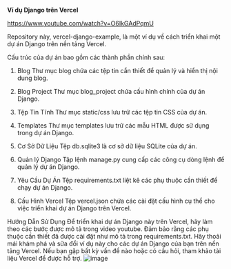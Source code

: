 **Ví dụ Django trên Vercel**

https://www.youtube.com/watch?v=O6IkGAdPqmU

Repository này, vercel-django-example, là một ví dụ về cách triển khai một dự án Django trên nền tảng Vercel.

Cấu trúc của dự án bao gồm các thành phần chính sau:

1. Blog
Thư mục blog chứa các tệp tin cần thiết để quản lý và hiển thị nội dung blog.

2. Blog Project
Thư mục blog_project chứa cấu hình chính của dự án Django.

3. Tệp Tin Tĩnh
Thư mục static/css lưu trữ các tệp tin CSS của dự án.

4. Templates
Thư mục templates lưu trữ các mẫu HTML được sử dụng trong dự án Django.

5. Cơ Sở Dữ Liệu
Tệp db.sqlite3 là cơ sở dữ liệu SQLite của dự án.

6. Quản lý Django
Tập lệnh manage.py cung cấp các công cụ dòng lệnh để quản lý dự án Django.

7. Yêu Cầu Dự Án
Tệp requirements.txt liệt kê các phụ thuộc cần thiết để chạy dự án Django.

8. Cấu Hình Vercel
Tệp vercel.json chứa các cài đặt cấu hình cụ thể cho việc triển khai dự án Django trên Vercel.


Hướng Dẫn Sử Dụng
Để triển khai dự án Django này trên Vercel, hãy làm theo các bước được mô tả trong video youtube. Đảm bảo rằng các phụ thuộc cần thiết đã được cài đặt như mô tả trong requirements.txt.
Hãy thoải mái khám phá và sửa đổi ví dụ này cho các dự án Django của bạn trên nền tảng Vercel. Nếu bạn gặp bất kỳ vấn đề nào hoặc có câu hỏi, tham khảo tài liệu Vercel để được hỗ trợ.
![image](https://github.com/huyinit/vercel-django-example/assets/82762841/30f1573e-a7da-447d-aa81-1ecacff3c05b)

